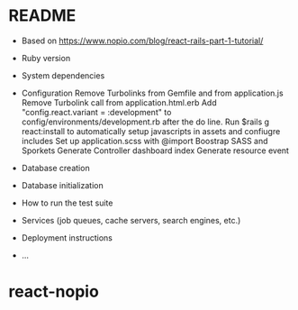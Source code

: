 # README

* Based on https://www.nopio.com/blog/react-rails-part-1-tutorial/

* Ruby version

* System dependencies

* Configuration
Remove Turbolinks from Gemfile and from application.js
Remove Turbolink call from application.html.erb
Add "config.react.variant = :development" to config/environments/development.rb
after the do line.
Run $rails g react:install to automatically setup javascripts in assets and confiugre includes
Set up application.scss with @import Boostrap SASS and Sporkets
Generate Controller dashboard index
Generate resource event

* Database creation

* Database initialization

* How to run the test suite

* Services (job queues, cache servers, search engines, etc.)

* Deployment instructions

* ...
# react-nopio
